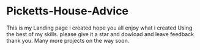 # Picketts-House-Advice
This is my Landing page i created hope you all enjoy what i created Using the best of my skills.
please give it a star and dowload and leave feedback thank you.
Many more projects on the way soon.
